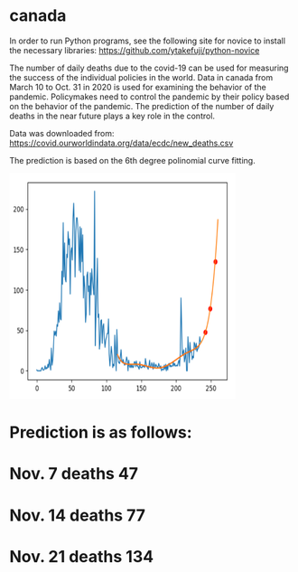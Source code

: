 # canada
In order to run Python programs, see the following site for novice to install the necessary libraries:
https://github.com/ytakefuji/python-novice

The number of daily deaths due to the covid-19 can be used for measuring the success of the individual policies in the world.  Data in canada from March 10 to Oct. 31 in 2020 is used for examining the behavior of the pandemic. Policymakes need to control the pandemic by their policy based on the behavior of the pandemic. The prediction of the number of daily deaths in the near future plays a key role in the control.

Data was downloaded from:
 https://covid.ourworldindata.org/data/ecdc/new_deaths.csv

The prediction is based on the 6th degree polinomial curve fitting.

<img src='./canada.png' width=400 height=400>

# Prediction is as follows:
# Nov. 7 deaths 47
# Nov. 14 deaths 77
# Nov. 21 deaths 134

